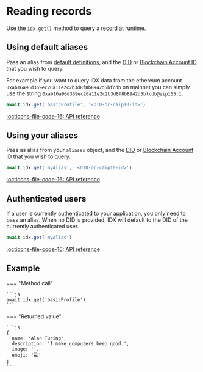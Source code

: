 # Reading records

Use the [`idx.get()`](../reference/idx.md#get) method to query a [record](../learn/glossary.md#record) at runtime.

## **Using default aliases**

Pass an alias from [default definitions](../guides/definitions/default.md), and the [DID](../learn/glossary.md#did) or [Blockchain Account ID](../learn/glossary.md#caip-10-account-id) that you wish to query.

For example if you want to query IDX data from the ethereum account `0xab16a96d359ec26a11e2c2b3d8f8b8942d5bfcdb` on mainnet you can simply use the string `0xab16a96d359ec26a11e2c2b3d8f8b8942d5bfcdb@eip155:1`.

```js
await idx.get('basicProfile', '<DID-or-caip10-id>')
```

[:octicons-file-code-16: API reference](../reference/idx.md#get)

## **Using your aliases**

Pass as alias from your `aliases` object, and the [DID](../learn/glossary.md#did) or [Blockchain Account ID](../learn/glossary.md#caip-10-account-id) that you wish to query.

```js
await idx.get('myAlias', '<DID-or-caip10-id>')
```

[:octicons-file-code-16: API reference](../reference/idx.md#get)

## **Authenticated users**

If a user is currently [authenticated](authentication.md) to your application, you only need to pass an alias. When no DID is provided, IDX will default to the DID of the currently authenticated user.

```js
await idx.get('myAlias')
```

[:octicons-file-code-16: API reference](../reference/idx.md#get)

## **Example**

=== "Method call"

    ```js
    await idx.get('basicProfile')
    ```

=== "Returned value"

    ```js
    {
      name: 'Alan Turing',
      description: 'I make computers beep good.',
      image: '',
      emoji: '💻'
    }
    ```
